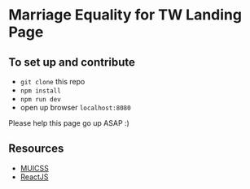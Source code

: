 # Marriage Equality for TW Landing Page

## To set up and contribute
- `git clone` this repo
- `npm install`
- `npm run dev`
- open up browser `localhost:8080`

Please help this page go up ASAP :)

## Resources
- [MUICSS](https://www.muicss.com/)
- [ReactJS](https://facebook.github.io/react/)